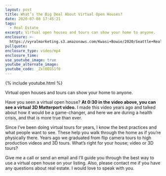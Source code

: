 ```yaml
---
layout: post
title: What’s the Big Deal About Virtual Open Houses?
date: 2020-07-08 17:45:21
tags:
  - Real Estate
excerpt: Virtual open houses and tours can show your home to anyone.
enclosure: >-
  https://vyralmarketing.s3.amazonaws.com/Kwasi+Bowie/2020/Seattle+Real+Estate+Agent-+Virtual+Open+Houses.mp4
pullquote:
enclosure_type: video/mp4
enclosure_time:
use_youtube_image: true
youtube_alternate_image:
youtube_code: _Zxl0EGS1f0
---
```


{% include youtube.html %}

Virtual open houses and tours can show your home to anyone.

Have you seen a virtual open house? **At 0:30 in the video above, you can see a virtual 3D Matterport video.** I made this video years ago and talked about how it would be a game-changer, and here we are during a health crisis, and that is more true than ever.

Since I’ve been doing virtual tours for years, I know the best practices and what people want to see. These help you walk through the home as if you’re physically there. Years ago we graduated from flip camera tours to high production videos and 3D tours. What’s right for your house; video or 3D tours?&nbsp;

Give me a call or send an email and I’ll guide you through the best way to use a virtual open house on your listing. Also, please contact me if you have any questions about real estate. I would love to speak with you.